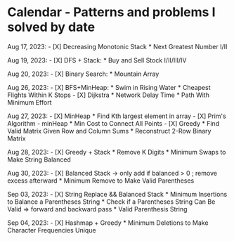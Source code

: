 # Calendar - Patterns and problems I solved by date

Aug 17, 2023:
    - [X] Decreasing Monotonic Stack
	    * Next Greatest Number I/II

Aug 19, 2023:
    - [X] DFS + Stack:
	    * Buy and Sell Stock I/II/III/IV

Aug 20, 2023:
    - [X] Binary Search:
	    * Mountain Array

Aug 26, 2023:
    - [X] BFS+MinHeap:
	* Swim in Rising Water
	* Cheapest Flights Within K Stops
    - [X] Dijkstra
	* Network Delay Time
	* Path With Minimum Effort

Aug 27, 2023:
    - [X] MinHeap
	* Find Kth largest element in array
    - [X] Prim's Algorithm - minHeap
	* Min Cost to Connect All Points
    - [X] Greedy
	* Find Valid Matrix Given Row and Column Sums
	* Reconstruct 2-Row Binary Matrix

Aug 28, 2023:
    - [X] Greedy + Stack
	* Remove K Digits 
	* Minimum Swaps to Make String Balanced

Aug 30, 2023:
    - [X] Balanced Stack -> only add if balanced > 0 ; remove excess afterward
	* Minimum Remove to Make Valid Parentheses

Sep 03, 2023:
    - [X] String Replace && Balanced Stack
	* Minimum Insertions to Balance a Parentheses String
	* Check if a Parentheses String Can Be Valid => forward and backward pass
	* Valid Parenthesis String

Sep 04, 2023:
    - [X] Hashmap + Greedy
	* Minimum Deletions to Make Character Frequencies Unique

